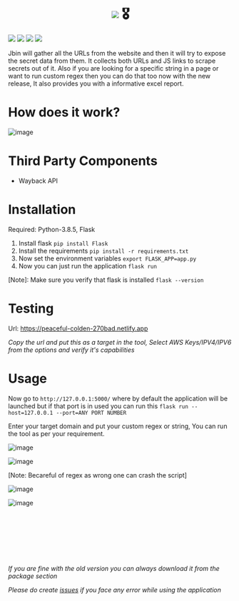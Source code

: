 <h1 align="center"><img src="https://img.shields.io/badge/Jbin Website Secret Scraper-Version%3A 1.5-red?style=for-the-badge"> 🎖️</h1>
<p>
 <img src="https://img.shields.io/github/issues-raw/h33tlit/Jbin-website-secret-scraper?style=for-the-badge">
 <img src="https://img.shields.io/github/stars/h33tlit/Jbin-website-secret-scraper?color=white&logo=github&style=for-the-badge">
 <img src="https://img.shields.io/github/forks/h33tlit/Jbin-website-secret-scraper?color=white&logo=github&style=for-the-badge">
 <img src="https://img.shields.io/github/commit-activity/m/h33tlit/Jbin-website-secret-scraper?style=for-the-badge">
 
</p>


Jbin will gather all the URLs from the website and then it will try to expose the secret data from them. It collects both URLs and JS links to scrape secrets out of it. Also if you are looking for a specific string in a page or want to run custom regex then you can do that too now with the new release, It also provides you with a informative excel report.

# How does it work?
![image](https://user-images.githubusercontent.com/97327489/171358851-01838996-51f8-466d-9fca-8bff824879fa.png)




# Third Party Components
* Wayback API



# Installation
Required: Python-3.8.5, Flask

1. Install flask ``` pip install Flask ```
2. Install the requirements ```pip install -r requirements.txt```
3. Now set the environment variables ```export FLASK_APP=app.py```
4. Now you can just run the application ```flask run```

[Note]: Make sure you verify that flask is installed ```flask --version```



# Testing

Url: https://peaceful-colden-270bad.netlify.app

*Copy the url and put this as a target in the tool, Select AWS Keys/IPV4/IPV6 from the options and verify it's capabilities*

# Usage

Now go to ```http://127.0.0.1:5000/``` where by default the application will be launched but if that port is in used you can run this ```flask run --host=127.0.0.1 --port=ANY PORT NUMBER```


Enter your target domain and put your custom regex or string, You can run the tool as per your requirement. 

![image](https://user-images.githubusercontent.com/97327489/171360578-dd5d8e57-d17f-4594-a653-fedf4c69c161.png)


![image](https://user-images.githubusercontent.com/97327489/171360736-3dcb2092-da40-43d6-bdcd-4df8d189794a.png)


[Note: Becareful of regex as wrong one can crash the script]

![image](https://user-images.githubusercontent.com/97327489/171361949-d6260453-3b2c-469b-b6e6-fb60749cdb2f.png)

![image](https://user-images.githubusercontent.com/97327489/171362204-4f478c7b-524c-4889-b66a-ed7c25ccebb1.png)




<br/>
<br/>

<br/>
<br/>
<br/>
<br/>

*If you are fine with the old version you can always download it from the package section*

*Please do create <a href='https://github.com/h33tlit/Jbin-website-scraper/issues'>issues</a> if you face any error while using the application*

